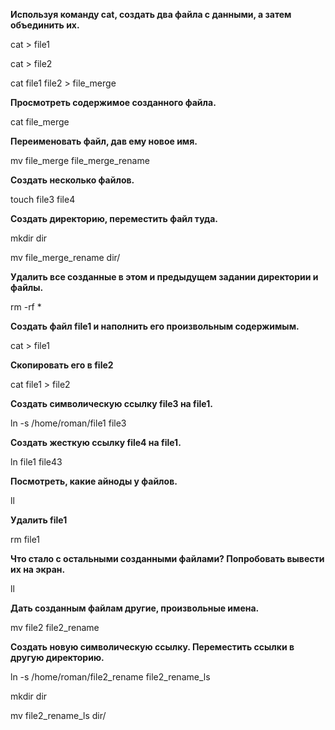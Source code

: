 **Используя команду cat, создать два файла с данными, а затем объединить их.**

cat > file1

cat > file2

cat file1 file2 > file_merge

**Просмотреть содержимое созданного файла.**

cat file_merge

**Переименовать файл, дав ему новое имя.**

mv file_merge file_merge_rename

**Создать несколько файлов.**

touch file3 file4

**Создать директорию, переместить файл туда.**

mkdir dir

mv file_merge_rename dir/

**Удалить все созданные в этом и предыдущем задании директории и файлы.**

rm -rf *

**Создать файл file1 и наполнить его произвольным содержимым.**

cat > file1

**Скопировать его в file2**

cat file1 > file2

**Создать символическую ссылку file3 на file1.**

ln -s /home/roman/file1 file3

**Создать жесткую ссылку file4 на file1.**

ln file1 file43

**Посмотреть, какие айноды у файлов.**

ll

**Удалить file1**

rm file1

**Что стало с остальными созданными файлами? Попробовать вывести их на экран.**

ll

**Дать созданным файлам другие, произвольные имена.**

mv file2 file2_rename

**Создать новую символическую ссылку. Переместить ссылки в другую директорию.**

ln -s /home/roman/file2_rename file2_rename_ls

mkdir dir

mv file2_rename_ls dir/